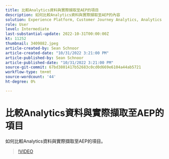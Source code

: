 ```yaml
---
title: 比較Analytics資料與實際擷取至AEP的項目
description: 如何比較Analytics資料與實際擷取至AEP的內容
solution: Experience Platform, Customer Journey Analytics, Analytics
role: User
level: Intermediate
last-substantial-update: 2022-10-31T00:00:00Z
kt: 11252
thumbnail: 3409882.jpeg
article-created-by: Sean Schnoor
article-created-date: "10/31/2022 3:21:00 PM"
article-published-by: Sean Schnoor
article-published-date: "10/31/2022 3:21:00 PM"
source-git-commit: 67bd3801417b52683c0cd0d669e6104a44ab5721
workflow-type: tm+mt
source-wordcount: '44'
ht-degree: 0%

---
```



# 比較Analytics資料與實際擷取至AEP的項目

如何比較Analytics資料與實際擷取至AEP的項目。

>[!VIDEO](https://video.tv.adobe.com/v/3409882/?quality=12&learn=on)
